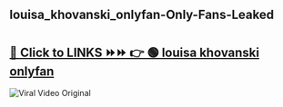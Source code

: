
 ## louisa_khovanski_onlyfan-Only-Fans-Leaked

# <h2><a href="https://clipsfans.com/louisa_khovanski_onlyfan&ref=git">🔗 Click to LINKS ⏩⏩ 👉 🟢 louisa khovanski onlyfan </a></h2>

<a href="https://clipsfans.com/louisa_khovanski_onlyfan&ref=git" rel="nofollow" data-target="animated-image.originalLink"><img src="https://i.ibb.co.com/xMMVF88/686577567.gif" alt="Viral Video Original" style="max-width: 100%; display: inline-block;" data-target="animated-image.originalImage"></a>
